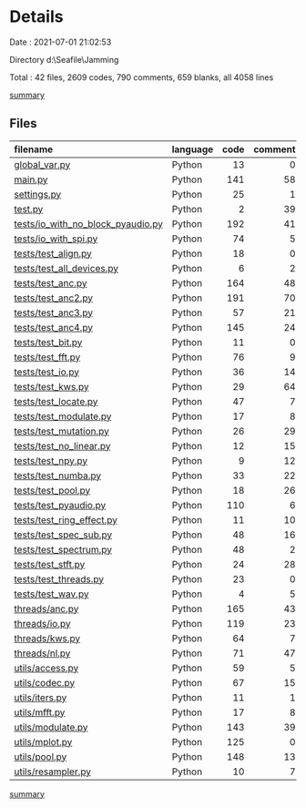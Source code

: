 # Details

Date : 2021-07-01 21:02:53

Directory d:\Seafile\Jamming

Total : 42 files,  2609 codes, 790 comments, 659 blanks, all 4058 lines

[summary](results.md)

## Files
| filename | language | code | comment | blank | total |
| :--- | :--- | ---: | ---: | ---: | ---: |
| [global_var.py](/global_var.py) | Python | 13 | 0 | 2 | 15 |
| [main.py](/main.py) | Python | 141 | 58 | 33 | 232 |
| [settings.py](/settings.py) | Python | 25 | 1 | 5 | 31 |
| [test.py](/test.py) | Python | 2 | 39 | 8 | 49 |
| [tests/io_with_no_block_pyaudio.py](/tests/io_with_no_block_pyaudio.py) | Python | 192 | 41 | 46 | 279 |
| [tests/io_with_spi.py](/tests/io_with_spi.py) | Python | 74 | 5 | 11 | 90 |
| [tests/test_align.py](/tests/test_align.py) | Python | 18 | 0 | 5 | 23 |
| [tests/test_all_devices.py](/tests/test_all_devices.py) | Python | 6 | 2 | 2 | 10 |
| [tests/test_anc.py](/tests/test_anc.py) | Python | 164 | 48 | 36 | 248 |
| [tests/test_anc2.py](/tests/test_anc2.py) | Python | 191 | 70 | 40 | 301 |
| [tests/test_anc3.py](/tests/test_anc3.py) | Python | 57 | 21 | 14 | 92 |
| [tests/test_anc4.py](/tests/test_anc4.py) | Python | 145 | 24 | 31 | 200 |
| [tests/test_bit.py](/tests/test_bit.py) | Python | 11 | 0 | 1 | 12 |
| [tests/test_fft.py](/tests/test_fft.py) | Python | 76 | 9 | 25 | 110 |
| [tests/test_io.py](/tests/test_io.py) | Python | 36 | 14 | 13 | 63 |
| [tests/test_kws.py](/tests/test_kws.py) | Python | 29 | 64 | 18 | 111 |
| [tests/test_locate.py](/tests/test_locate.py) | Python | 47 | 7 | 16 | 70 |
| [tests/test_modulate.py](/tests/test_modulate.py) | Python | 17 | 8 | 8 | 33 |
| [tests/test_mutation.py](/tests/test_mutation.py) | Python | 26 | 29 | 12 | 67 |
| [tests/test_no_linear.py](/tests/test_no_linear.py) | Python | 12 | 15 | 9 | 36 |
| [tests/test_npy.py](/tests/test_npy.py) | Python | 9 | 12 | 11 | 32 |
| [tests/test_numba.py](/tests/test_numba.py) | Python | 33 | 22 | 13 | 68 |
| [tests/test_pool.py](/tests/test_pool.py) | Python | 18 | 26 | 20 | 64 |
| [tests/test_pyaudio.py](/tests/test_pyaudio.py) | Python | 110 | 6 | 31 | 147 |
| [tests/test_ring_effect.py](/tests/test_ring_effect.py) | Python | 11 | 10 | 7 | 28 |
| [tests/test_spec_sub.py](/tests/test_spec_sub.py) | Python | 48 | 16 | 13 | 77 |
| [tests/test_spectrum.py](/tests/test_spectrum.py) | Python | 48 | 2 | 6 | 56 |
| [tests/test_stft.py](/tests/test_stft.py) | Python | 24 | 28 | 13 | 65 |
| [tests/test_threads.py](/tests/test_threads.py) | Python | 23 | 0 | 9 | 32 |
| [tests/test_wav.py](/tests/test_wav.py) | Python | 4 | 5 | 1 | 10 |
| [threads/anc.py](/threads/anc.py) | Python | 165 | 43 | 27 | 235 |
| [threads/io.py](/threads/io.py) | Python | 119 | 23 | 18 | 160 |
| [threads/kws.py](/threads/kws.py) | Python | 64 | 7 | 8 | 79 |
| [threads/nl.py](/threads/nl.py) | Python | 71 | 47 | 20 | 138 |
| [utils/access.py](/utils/access.py) | Python | 59 | 5 | 12 | 76 |
| [utils/codec.py](/utils/codec.py) | Python | 67 | 15 | 12 | 94 |
| [utils/iters.py](/utils/iters.py) | Python | 11 | 1 | 2 | 14 |
| [utils/mfft.py](/utils/mfft.py) | Python | 17 | 8 | 6 | 31 |
| [utils/modulate.py](/utils/modulate.py) | Python | 143 | 39 | 37 | 219 |
| [utils/mplot.py](/utils/mplot.py) | Python | 125 | 0 | 14 | 139 |
| [utils/pool.py](/utils/pool.py) | Python | 148 | 13 | 40 | 201 |
| [utils/resampler.py](/utils/resampler.py) | Python | 10 | 7 | 4 | 21 |

[summary](results.md)